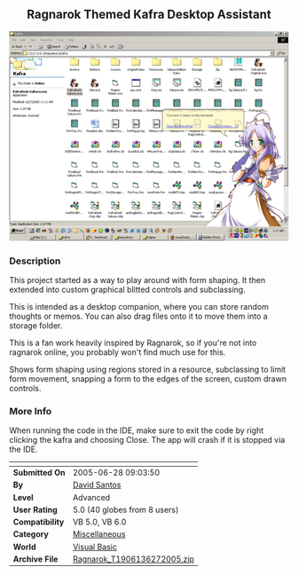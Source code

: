 ﻿<div align="center">

## Ragnarok Themed Kafra Desktop Assistant

<img src="PIC2005627211554348.jpg">
</div>

### Description

This project started as a way to play around with form shaping. It then extended into custom graphical blitted controls and subclassing.

This is intended as a desktop companion, where you can store random thoughts or memos. You can also drag files onto it to move them into a storage folder.

This is a fan work heavily inspired by Ragnarok, so if you're not into ragnarok online, you probably won't find much use for this.

Shows form shaping using regions stored in a resource, subclassing to limit form movement, snapping a form to the edges of the screen, custom drawn controls.
 
### More Info
 
When running the code in the IDE, make sure to exit the code by right clicking the kafra and choosing Close. The app will crash if it is stopped via the IDE.


<span>             |<span>
---                |---
**Submitted On**   |2005-06-28 09:03:50
**By**             |[David Santos](https://github.com/Planet-Source-Code/PSCIndex/blob/master/ByAuthor/david-santos.md)
**Level**          |Advanced
**User Rating**    |5.0 (40 globes from 8 users)
**Compatibility**  |VB 5\.0, VB 6\.0
**Category**       |[Miscellaneous](https://github.com/Planet-Source-Code/PSCIndex/blob/master/ByCategory/miscellaneous__1-1.md)
**World**          |[Visual Basic](https://github.com/Planet-Source-Code/PSCIndex/blob/master/ByWorld/visual-basic.md)
**Archive File**   |[Ragnarok\_T1906136272005\.zip](https://github.com/Planet-Source-Code/david-santos-ragnarok-themed-kafra-desktop-assistant__1-61365/archive/master.zip)








